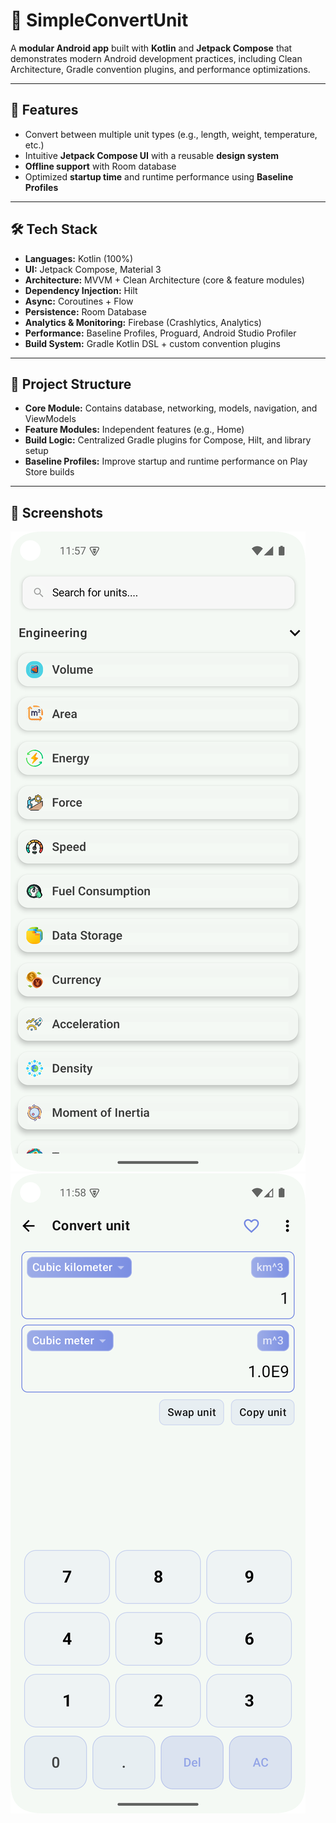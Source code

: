 # 📱 SimpleConvertUnit  

A **modular Android app** built with **Kotlin** and **Jetpack Compose** that demonstrates modern Android development practices, including Clean Architecture, Gradle convention plugins, and performance optimizations.  

---

## 🚀 Features  
- Convert between multiple unit types (e.g., length, weight, temperature, etc.)  
- Intuitive **Jetpack Compose UI** with a reusable **design system**  
- **Offline support** with Room database  
- Optimized **startup time** and runtime performance using **Baseline Profiles**  

---

## 🛠 Tech Stack  

- **Languages:** Kotlin (100%)  
- **UI:** Jetpack Compose, Material 3  
- **Architecture:** MVVM + Clean Architecture (core & feature modules)  
- **Dependency Injection:** Hilt  
- **Async:** Coroutines + Flow  
- **Persistence:** Room Database  
- **Analytics & Monitoring:** Firebase (Crashlytics, Analytics)  
- **Performance:** Baseline Profiles, Proguard, Android Studio Profiler  
- **Build System:** Gradle Kotlin DSL + custom convention plugins  

---

## 📂 Project Structure  
- **Core Module:** Contains database, networking, models, navigation, and ViewModels  
- **Feature Modules:** Independent features (e.g., Home)  
- **Build Logic:** Centralized Gradle plugins for Compose, Hilt, and library setup  
- **Baseline Profiles:** Improve startup and runtime performance on Play Store builds  

---

## 📸 Screenshots  

![Home Screen](https://github.com/nguyenbahung94/SimpleConvertUnit/blob/main/screen%201.png) 
![Conversion Screen](https://github.com/nguyenbahung94/SimpleConvertUnit/blob/main/screen%203.png)  

